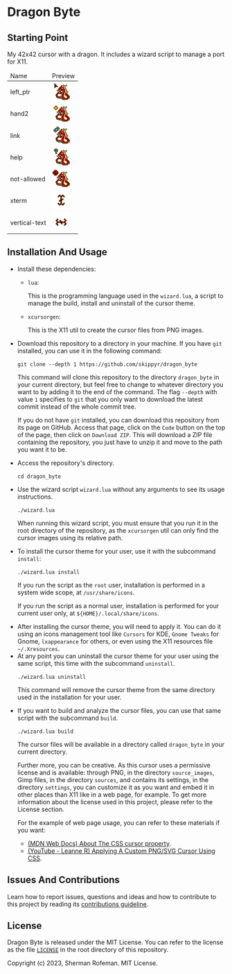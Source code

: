<h1>Dragon Byte</h1>
	<h2>Starting Point</h2>
		<p>My 42x42 cursor with a dragon. It includes a wizard script to manage a port for X11.</p>
		<table>
			<thead>
				<tr>
					<td>Name</td>
					<td>Preview</td>
				</tr>
			</thead>
			<body>
				<tr>
					<td>left_ptr</td>
					<td><img src="./source_images/left_ptr.png"/></td>
				</tr>
				<tr>
					<td>hand2</td>
					<td><img src="./source_images/hand2.png"/></td>
				</tr>
				<tr>
					<td>link</td>
					<td><img src="./source_images/link.png"/></td>
				</tr>
				<tr>
					<td>help</td>
					<td><img src="./source_images/help.png"/></td>
				</tr>
				<tr>
					<td>not-allowed</td>
					<td><img src="./source_images/not-allowed.png"/></td>
				</tr>
				<tr>
					<td>xterm</td>
					<td><img src="./source_images/xterm.png"/></td>
				</tr>
				<tr>
					<td>vertical-text</td>
					<td><img src="./source_images/vertical-text.png"/></td>
				</tr>
			</body>
		</table>
	<h2>Installation And Usage</h2>
		<ul>
			<li>Install these dependencies:</li>
				<ul>
					<li><code>lua</code>:</li>
					<p>This is the programming language used in the <code>wizard.lua</code>, a script to manage the build, install and uninstall of the cursor theme.</p>
					<li><code>xcursorgen</code>:</li>
					<p>This is the X11 util to create the cursor files from PNG images.</p>
				</ul>
			<li>Download this repository to a directory in your machine. If you have <code>git</code> installed, you can use it in the following command:</li>
			<pre><code>git clone --depth 1 https://github.com/skippyr/dragon_byte</code></pre>
			<p>This command will clone this repository to the directory <code>dragon_byte</code> in your current directory, but feel free to change to whatever directory you want to by adding it to the end of the command. The flag <code>--depth</code> with value <code>1</code> specifies to <code>git</code> that you only want to download the latest commit instead of the whole commit tree.</p>
			<p>If you do not have <code>git</code> installed, you can download this repository from its page on GitHub. Access that page, click on the <code>Code</code> button on the top of the page, then click on <code>Download ZIP</code>. This will download a ZIP file containing the repository, you just have to unzip it and move to the path you want it to be.</p>
			<li>Access the repository's directory.</li>
			<pre><code>cd dragon_byte</code></pre>
			<li>Use the wizard script <code>wizard.lua</code> without any arguments to see its usage instructions.</li>
			<pre><code>./wizard.lua</code></pre>
			<p>When running this wizard script, you must ensure that you run it in the root directory of the repository, as the <code>xcursorgen</code> util can only find the cursor images using its relative path.</p>
			<li>To install the cursor theme for your user, use it with the subcommand <code>install</code>:</li>
			<pre><code>./wizard.lua install</code></pre>
			<p>If you run the script as the <code>root</code> user, installation is performed in a system wide scope, at <code>/usr/share/icons</code>.</p>
			<p>If you run the script as a normal user, installation is performed for your current user only, at <code>${HOME}/.local/share/icons</code>.
			<li>After installing the cursor theme, you will need to apply it. You can do it using an icons management tool like <code>Cursors</code> for KDE, <code>Gnome Tweaks</code> for Gnome, <code>lxappearance</code> for others, or even using the X11 resources file <code>~/.Xresources</code>.</li>
			<li>At any point you can uninstall the cursor theme for your user using the same script, this time with the subcommand <code>uninstall</code>.
			<pre><code>./wizard.lua uninstall</code></pre>
			<p>This command will remove the cursor theme from the same directory used in the installation for your user.</p>
			<li>If you want to build and analyze the cursor files, you can use that same script with the subcommand <code>build</code>.</p>
			<pre><code>./wizard.lua build</code></pre>
			<p>The cursor files will be available in a directory called <code>dragon_byte</code> in your current directory.</p>
			<p>Further more, you can be creative. As this cursor uses a permissive license and is available: through PNG, in the directory <code>source_images</code>, Gimp files, in the directory <code>sources</code>, and contains its settings, in the directory <code>settings</code>, you can customize it as you want and embed it in other places than X11 like in a web page, for example. To get more information about the license used in this project, please refer to the License section.</p>
			<p>For the example of web page usage, you can refer to these materials if you want:</p>
				<ul>
					<li><a href="https://developer.mozilla.org/en-US/docs/Web/CSS/cursor">(MDN Web Docs) About The CSS cursor property</a>.</li>
					<li><a href="https://www.youtube.com/watch?v=FOC5RZHK_Gw">(YouTube - Leanne R) Applying A Custom PNG/SVG Cursor Using CSS</a>.</li>
				</ul>
		</ul>
	<h2>Issues And Contributions</h2>
		<p>Learn how to report issues, questions and ideas and how to contribute to this project by reading its <a href="https://skippyr.github.io/materials/pages/contributions_guideline.html">contributions guideline</a>.</p>
	<h2>License</h2>
		<p>Dragon Byte is released under the MIT License. You can refer to the license as the file <code><a href="https://github.com/skippyr/dragon_byte/blob/main/LICENSE">LICENSE</a></code> in the root directory of this repository.</p>
		<p>Copyright (c) 2023, Sherman Rofeman. MIT License.</p>

